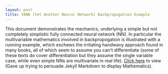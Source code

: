 ```yaml
---
layout: post
title: YANN (Yet Another Neural Network) Backpropogation Example
---
```

This document demonstrates the mechanics, underlying a simple but not completely simplistic fully connected neural network (NN).
In particular the multivariable mathematics involved in backpropogation is illustrated with a running example, which eschews the irritating handwavy 
approach found in many books, all of which seem to assume you can't differentiate (some of these texts do cover differentiation but they assume the
single variable case, while even simple NNs are multivariate in real life). 
[Click here](https://donaldmunro.github.io/NN.html) to view (Gave up trying to persuade Jekyll Markdown to display Mathematics).